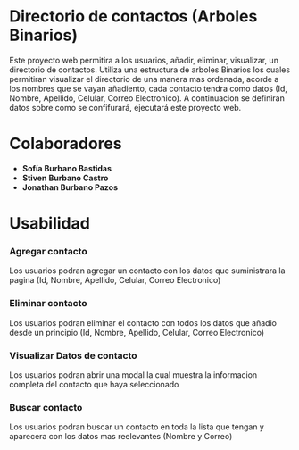 # Directorio de contactos (Arboles Binarios)
Este proyecto web permitira a los usuarios, añadir, eliminar, visualizar, un directorio de contactos. Utiliza una estructura
de arboles Binarios los cuales permitiran visualizar el directorio de una manera mas ordenada, acorde a los nombres que se 
vayan añadiento, cada contacto tendra como datos (Id, Nombre, Apellido, Celular, Correo Electronico). A continuacion se
definiran datos sobre como se confifurará, ejecutará este proyecto web.
# Colaboradores
- **Sofía Burbano Bastidas**
- **Stiven Burbano Castro**
- **Jonathan Burbano Pazos**

# Usabilidad
###  Agregar contacto 
Los usuarios podran agregar un contacto con los datos que suministrara la pagina (Id, Nombre, Apellido, Celular, Correo Electronico)
###  Eliminar contacto 
Los usuarios podran eliminar el contacto con todos los datos que añadio desde un principio (Id, Nombre, Apellido, Celular, Correo Electronico)
###  Visualizar Datos de contacto 
Los usuarios podran abrir una modal la cual muestra la informacion completa del contacto que haya seleccionado
###  Buscar contacto 
Los usuarios podran buscar un contacto en toda la lista que tengan y aparecera con los datos mas reelevantes (Nombre y Correo)
